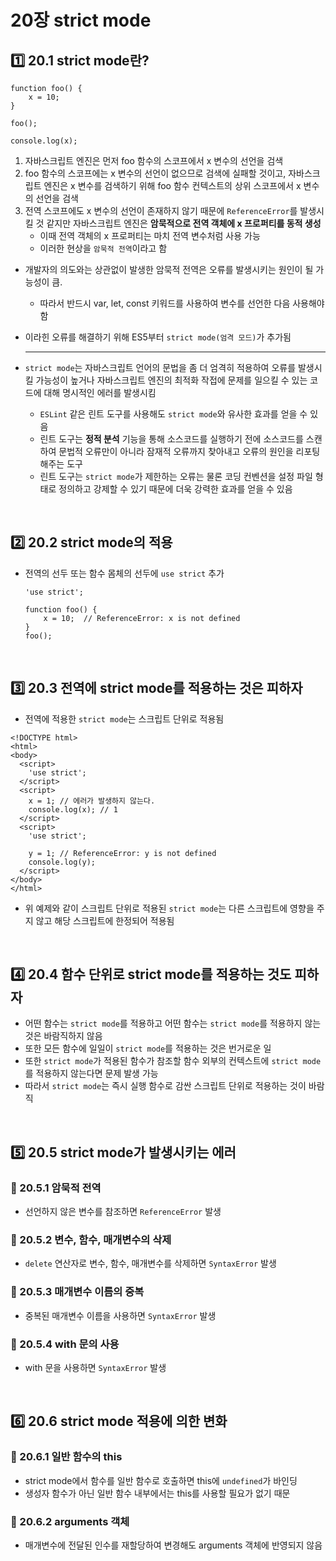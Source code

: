 # 20장 strict mode

## 1️⃣ 20.1 strict mode란?

```
function foo() {
    x = 10;
}

foo();

console.log(x);
```

1. 자바스크립트 엔진은 먼저 foo 함수의 스코프에서 x 변수의 선언을 검색
2. foo 함수의 스코프에는 x 변수의 선언이 없으므로 검색에 실패할 것이고, 자바스크립트 엔진은 x 변수를 검색하기 위해 foo 함수 컨텍스트의 상위 스코프에서 x 변수의 선언을 검색
3. 전역 스코프에도 x 변수의 선언이 존재하지 않기 때문에 `ReferenceError`를 발생시킬 것 같지만 자바스크립트 엔진은 **암묵적으로 전역 객체에 x 프로퍼티를 동적 생성**
   - 이때 전역 객체의 x 프로퍼티는 마치 전역 변수처럼 사용 가능
   - 이러한 현상을 `암묵적 전역`이라고 함

- 개발자의 의도와는 상관없이 발생한 암묵적 전역은 오류를 발생시키는 원인이 될 가능성이 큼.
  - 따라서 반드시 var, let, const 키워드를 사용하여 변수를 선언한 다음 사용해야 함
- 이라힌 오류를 해결하기 위해 ES5부터 `strict mode(엄격 모드)`가 추가됨

  ***

- `strict mode`는 자바스크립트 언어의 문법을 좀 더 엄격히 적용하여 오류를 발생시킬 가능성이 높거나 자바스크립트 엔진의 최적화 작접에 문제를 일으킬 수 있는 코드에 대해 명시적인 에러를 발생시킴
  - `ESLint` 같은 린트 도구를 사용해도 `strict mode`와 유사한 효과를 얻을 수 있음
  - 린트 도구는 **정적 분석** 기능을 통해 소스코드를 실행하기 전에 소스코드를 스캔하여 문법적 오류만이 아니라 잠재적 오류까지 찾아내고 오류의 원인을 리포팅해주는 도구
  - 린트 도구는 `strict mode`가 제한하는 오류는 물론 코딩 컨벤션을 설정 파일 형태로 정의하고 강제할 수 있기 때문에 더욱 강력한 효과를 얻을 수 있음

<br/>

## 2️⃣ 20.2 strict mode의 적용

- 전역의 선두 또는 함수 몸체의 선두에 `use strict` 추가

  ```
  'use strict';

  function foo() {
      x = 10;  // ReferenceError: x is not defined
  }
  foo();
  ```

<br/>

## 3️⃣ 20.3 전역에 strict mode를 적용하는 것은 피하자

- 전역에 적용한 `strict mode`는 스크립트 단위로 적용됨

```
<!DOCTYPE html>
<html>
<body>
  <script>
    'use strict';
  </script>
  <script>
    x = 1; // 에러가 발생하지 않는다.
    console.log(x); // 1
  </script>
  <script>
    'use strict';

    y = 1; // ReferenceError: y is not defined
    console.log(y);
  </script>
</body>
</html>
```

- 위 예제와 같이 스크립트 단위로 적용된 `strict mode`는 다른 스크립트에 영향을 주지 않고 해당 스크립트에 한정되어 적용됨

<br/>

## 4️⃣ 20.4 함수 단위로 strict mode를 적용하는 것도 피하자

- 어떤 함수는 `strict mode`를 적용하고 어떤 함수는 `strict mode`를 적용하지 않는 것은 바람직하지 않음
- 또한 모든 함수에 일일이 `strict mode`를 적용하는 것은 번거로운 일
- 또한 `strict mode`가 적용된 함수가 참조할 함수 외부의 컨텍스트에 `strict mode`를 적용하지 않는다면 문제 발생 가능
- 따라서 `strict mode`는 즉시 실행 함수로 감싼 스크립트 단위로 적용하는 것이 바람직

<br/>

## 5️⃣ 20.5 strict mode가 발생시키는 에러

### 📍 20.5.1 암묵적 전역

- 선언하지 않은 변수를 참조하면 `ReferenceError` 발생

### 📍 20.5.2 변수, 함수, 매개변수의 삭제

- `delete` 연산자로 변수, 함수, 매개변수를 삭제하면 `SyntaxError` 발생

### 📍 20.5.3 매개변수 이름의 중복

- 중복된 매개변수 이름을 사용하면 `SyntaxError` 발생

### 📍 20.5.4 with 문의 사용

- with 문을 사용하면 `SyntaxError` 발생

<br/>

## 6️⃣ 20.6 strict mode 적용에 의한 변화

### 📍 20.6.1 일반 함수의 this

- strict mode에서 함수를 일반 함수로 호출하면 this에 `undefined`가 바인딩
- 생성자 함수가 아닌 일반 함수 내부에서는 this를 사용할 필요가 없기 때문

### 📍 20.6.2 arguments 객체

- 매개변수에 전달된 인수를 재할당하여 변경해도 arguments 객체에 반영되지 않음

